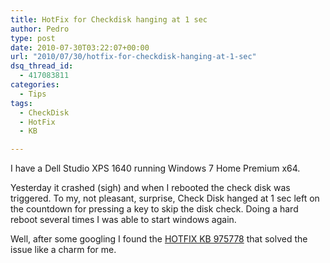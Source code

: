 ```yaml
---
title: HotFix for Checkdisk hanging at 1 sec
author: Pedro
type: post
date: 2010-07-30T03:22:07+00:00
url: "2010/07/30/hotfix-for-checkdisk-hanging-at-1-sec"
dsq_thread_id:
  - 417083811
categories:
  - Tips
tags:
  - CheckDisk
  - HotFix
  - KB

---
```

I have a Dell Studio XPS 1640 running Windows 7 Home Premium x64. 

Yesterday it crashed (sigh) and when I rebooted the check disk was triggered. To my, not pleasant, surprise, Check Disk hanged at 1 sec left on the countdown for pressing a key to skip the disk check. Doing a hard reboot several times I was able to start windows again.

Well, after some googling I found the [HOTFIX KB 975778][1] that solved the issue like a charm for me.

 [1]: http://support.microsoft.com/kb/975778
